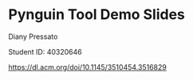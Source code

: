 # Pynguin Tool Demo Slides

Diany Pressato

Student ID: 40320646


https://dl.acm.org/doi/10.1145/3510454.3516829
